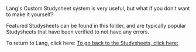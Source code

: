 Lang's Custom Studysheet system is very useful, but what if you don't want to make it yourself?

Featured Studysheets can be found in this folder, and are typically popular Studysheets that have been verified to not have any errors. 

To return to Lang, click here: <a href='https://nwvbug.com/Lang'>
To go back to the Studysheets, click here: <a href='https://github.com/nwvbug/nwvbug/tree/main/Lang/featured'>